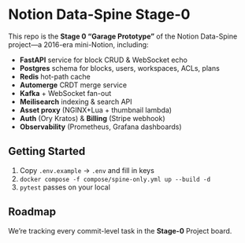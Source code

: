# Notion Data-Spine Stage-0

This repo is the **Stage 0 “Garage Prototype”** of the Notion Data-Spine project—a 2016-era mini-Notion, including:

- **FastAPI** service for block CRUD & WebSocket echo  
- **Postgres** schema for blocks, users, workspaces, ACLs, plans  
- **Redis** hot-path cache  
- **Automerge** CRDT merge service  
- **Kafka** + WebSocket fan-out  
- **Meilisearch** indexing & search API  
- **Asset proxy** (NGINX+Lua + thumbnail lambda)  
- **Auth** (Ory Kratos) & **Billing** (Stripe webhook)  
- **Observability** (Prometheus, Grafana dashboards)

## Getting Started

1. Copy `.env.example` → `.env` and fill in keys  
2. `docker compose -f compose/spine-only.yml up --build -d`  
3. `pytest` passes on your local  

## Roadmap

We’re tracking every commit-level task in the **Stage-0** Project board.  

